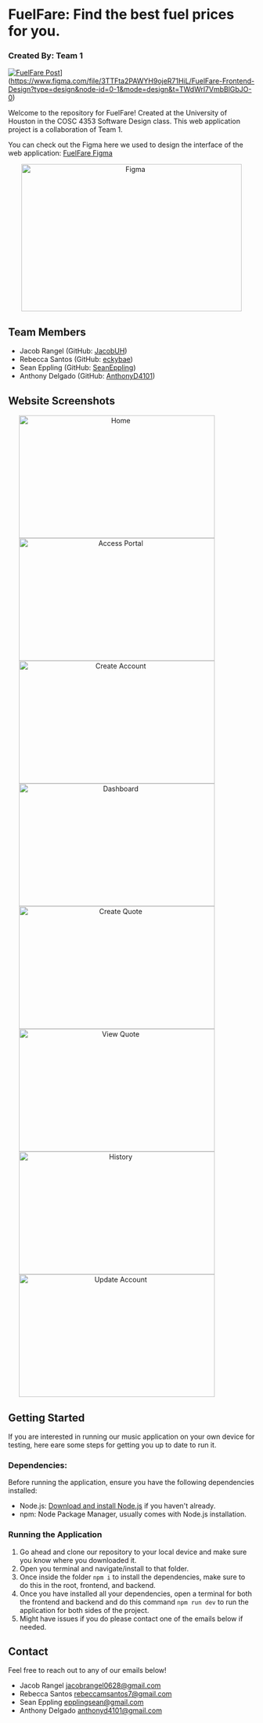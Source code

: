# FuelFare: Find the best fuel prices for you.
### Created By: Team 1
[![FuelFare Post](https://lh3.googleusercontent.com/drive-viewer/AKGpihaIj9HcF_CWGdvme_tIn6zQy1IRAYwMyMJgnSJtnE3-zO7obHuBj3v-p8FyGCS4wUo92dDz9x-mddF8bIZUzbsbBAfoQPTr9vA=s1600-rw-v1)](https://lh3.googleusercontent.com/drive-viewer/AKGpihbNy7giWQQtIhby9V6W5WzPQi89L9uNOHLBhd9lqY9RMHQDbsQ-KAWkeUBzsTN0iy_L815jRpjQxifJrmGq6zhuDCBV_gEfE_0=s1600-rw-v1)](https://www.figma.com/file/3TTFta2PAWYH9ojeR71HiL/FuelFare-Frontend-Design?type=design&node-id=0-1&mode=design&t=TWdWrl7VmbBlGbJO-0)

Welcome to the repository for FuelFare! Created at the University of Houston in the COSC 4353 Software Design class. This web application project is a collaboration of Team 1.

You can check out the Figma here we used to design the interface of the web application: [FuelFare Figma](https://www.figma.com/file/3TTFta2PAWYH9ojeR71HiL/FuelFare-Frontend-Design?type=design&node-id=0-1&mode=design&t=TWdWrl7VmbBlGbJO-0)

<p align="center">
<img src="https://lh3.googleusercontent.com/drive-viewer/AKGpihYL1RJN9aMcKz5jMMlSVIczHEfCm9zSoWC6JrI46uhHNLYmoVBdpRlcxIDGGK5jjUcCYYAKbLGQHDXoqVQhbFZDRzEr652lwjg=s1600-rw-v1" alt="Figma" border="0" width="450" height="300">
</p>

## Team Members
- Jacob Rangel (GitHub: [JacobUH](https://github.com/JacobUH))
- Rebecca Santos (GitHub: [eckybae](https://github.com/eckybae))
- Sean Eppling (GitHub: [SeanEppling](https://github.com/SeanEppling))
- Anthony Delgado (GitHub: [AnthonyD4101](https://github.com/AnthonyD4101))

## Website Screenshots

<p align="center">
  <img src="https://lh3.googleusercontent.com/drive-viewer/AKGpihZkCjrzc2Lp7jF0u1LTBVfADs6YRbfArRmL8sGVqaaHw0wWo4hlkhEhi8VqsYqLhPPVACPOS2IKib9bbhaijQaOqOKRaUe1qBQ=s1600-rw-v1" alt="Home" border="0" width="400" height="250" style="margin-right: 60px;">
  <img src="https://lh3.googleusercontent.com/drive-viewer/AKGpihajGccrqxdJf9_fjsPLs12_y5L6CMUfm31HLyTLF9CvkYr18fZwpih7jDdXu1TKZ2OwBNsgmzpmLbH0vhcrewjOybxkguq0ivk=s1600-rw-v1" alt="Access Portal" border="0" width="400" height="250" style="margin-right: 60px;">
  <img src="https://lh3.googleusercontent.com/drive-viewer/AKGpihYSF4X-ix4d-z_ZFDV3NnXCqalSfFhY-B2ZHp3MNx_3RcRsVHUM8zPlAFTOAmJJ7Dqj7oG-zHAeequlce-P_gybPd4DrldC2jI=s1600-rw-v1" alt="Create Account" border="0" width="400" height="250" style="margin-right: 60px;">
  <img src="https://lh3.googleusercontent.com/drive-viewer/AKGpihaSYqalMU_kYtOZu_QB9Ac9_f6m-IT4bzHkK7moptBMyZ4LY8RhCL4v0Al-FzL4VAg26WvCHD-6HkbOJj7tD3wa6fF6stCpxEY=s1600-rw-v1" alt="Dashboard" border="0" width="400" height="250" style="margin-right: 60px;">
  <img src="https://lh3.googleusercontent.com/drive-viewer/AKGpihYdX5fwZfyaId5janWxuDAzoLx5RbedJv_6HuBZVV7ar6BXWhnJPEddglAgHNAgoBU18N3j75spNSJ7k15HLZCPjfxjjvkhLw=s1600-rw-v1" alt="Create Quote" border="0" width="400" height="250" style="margin-right: 60px;">
  <img src="https://lh3.googleusercontent.com/drive-viewer/AKGpihbxJgTGTcaDXoSvAmjLnF4jqWC5Tv0z3UQ2PgQzlizQnce6OG0FGOpdqBkHsoVPA8wEakd02BIx8WqKY2vBShu8-dq1NJA4Ld8=s1600-rw-v1" alt="View Quote" border="0" width="400" height="250" style="margin-right: 60px;">
  <img src="https://lh3.googleusercontent.com/drive-viewer/AKGpihbJsJ1zpXXaqYLrH8Kt5c5oxGKDHvS1p84ejp-gxyKH3NkATciiXhjCS4Ml-3WeLMk89bSJL5FqPq18d5R4vYTQPZMtrm10zuU=s1600-rw-v1" alt="History" border="0" width="400" height="250" style="margin-right: 60px;">
  <img src="https://lh3.googleusercontent.com/drive-viewer/AKGpiha4IMjC0KFHIiAOsUJ3IcY06zUuJSsIjbhAYMutRkQOJCcP9w8Xv_auWrlNroiZx0PkrLCY8aiakd8l9p64e2ovMguKbtuLXyw=s1600-rw-v1" alt="Update Account" border="0" width="400" height="250" style="margin-right: 60px;">
</p>

## Getting Started
If you are interested in running our music application on your own device for testing, here eare some steps for getting you up to date to run it.

### Dependencies:
Before running the application, ensure you have the following dependencies installed:
- Node.js: [Download and install Node.js](https://nodejs.org/) if you haven't already.
- npm: Node Package Manager, usually comes with Node.js installation.

### Running the Application
1. Go ahead and clone our repository to your local device and make sure you know where you downloaded it.
2. Open you terminal and navigate/install to that folder.
3. Once inside the folder `npm i` to install the dependencies, make sure to do this in the root, frontend, and backend.
4. Once you have installed all your dependencies, open a terminal for both the frontend and backend and do this command `npm run dev` to run the application for both sides of the project.
5. Might have issues if you do please contact one of the emails below if needed.

## Contact
Feel free to reach out to any of our emails below!

- Jacob Rangel [jacobrangel0628@gmail.com](https://jacobrangel0628@gmail.com)
- Rebecca Santos [rebeccamsantos7@gmail.com](https://rebeccamsantos7@gmail.com)
- Sean Eppling [epplingsean@gmail.com](https://epplingsean@gmail.com)
- Anthony Delgado [anthonyd4101@gmail.com](https://anthonyd4101@gmail.com)
